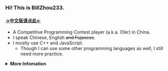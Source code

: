 ### Hi! This is BillZhou233.

#### [→中文版请点此←](https://github.com/BillZhou233/BillZhou233/blob/default/README_zh.md)

- A Competitive Programming Contest player (a.k.a. OIer) in China.
- I speak Chinese, English ~~and Fujaoese~~.
- I mostly use C++ and JavaScript.
  - Though I can use some other programming languages as well, I still need more practice.

<details><summary><b>More Infomation</b></summary>

- I prefer to use [Visual Studio Code](https://code.visualstudio.com/) in Windows 10.
- I like playing Rhythm Games, and sometimes make custom charts ~~and abandon them halfways~~.
- I have to rely on others when writing in English most of the time ~~but mistakes are unavoidable~~.
- Ask me anything [here](https://github.com/BillZhou233/BillZhou233/issues).
  - I may be slow to respond, but I will try to go through every comment carefully EXCEPT some offensive contexts.
- BillZhou233 is the CUTEST!!1111

</details>

<!--
**BillZhou233/BillZhou233** is a ✨ _special_ ✨ repository because its `README.md` (this file) appears on your GitHub profile.

Here are some ideas to get you started:

- 🔭 I’m currently working on ...
- 🌱 I’m currently learning ...
- 👯 I’m looking to collaborate on ...
- 🤔 I’m looking for help with ...
- 💬 Ask me about ...
- 📫 How to reach me: ...
- 😄 Pronouns: ...
- ⚡ Fun fact: ...
-->
